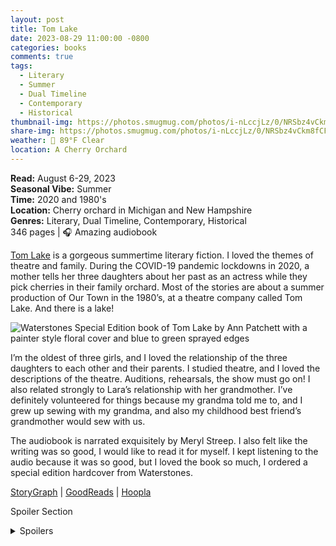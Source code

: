 ```yaml
---
layout: post
title: Tom Lake
date: 2023-08-29 11:00:00 -0800
categories: books
comments: true
tags:
  - Literary
  - Summer
  - Dual Timeline
  - Contemporary
  - Historical
thumbnail-img: https://photos.smugmug.com/photos/i-nLccjLz/0/NRSbz4vCkm8fCF6rGFvdP8djdvMGwgwpRxw9fTGFq/X3/i-nLccjLz-X3.jpg
share-img: https://photos.smugmug.com/photos/i-nLccjLz/0/NRSbz4vCkm8fCF6rGFvdP8djdvMGwgwpRxw9fTGFq/X3/i-nLccjLz-X3.jpg
weather: 🔆 89°F Clear
location: A Cherry Orchard
---
```

**Read:** August 6-29, 2023<br>
**Seasonal Vibe:** Summer<br>
**Time:** 2020 and 1980's<br>
**Location:** Cherry orchard in Michigan and New Hampshire<br>
**Genres:** Literary, Dual Timeline, Contemporary, Historical<br>
346 pages | 🎧 Amazing audiobook<br>

[Tom Lake](https://www.annpatchett.com/tom-lake) is a gorgeous summertime literary fiction. I loved the themes of theatre and family. During the COVID-19 pandemic lockdowns in 2020, a mother tells her three daughters about her past as an actress while they pick cherries in their family orchard. Most of the stories are about a summer production of Our Town in the 1980’s, at a theatre company called Tom Lake. And there is a lake!

![Waterstones Special Edition book of Tom Lake by Ann Patchett with a painter style floral cover and blue to green sprayed edges](https://photos.smugmug.com/photos/i-nLccjLz/0/NRSbz4vCkm8fCF6rGFvdP8djdvMGwgwpRxw9fTGFq/X3/i-nLccjLz-X3.jpg)

I’m the oldest of three girls, and I loved the relationship of the three daughters to each other and their parents. I studied theatre, and I loved the descriptions of the theatre. Auditions, rehearsals, the show must go on! I also related strongly to Lara’s relationship with her grandmother. I’ve definitely volunteered for things because my grandma told me to, and I grew up sewing with my grandma, and also my childhood best friend’s grandmother would sew with us. 

The audiobook is narrated exquisitely by Meryl Streep. I also felt like the writing was so good, I would like to read it for myself. I kept listening to the audio because it was so good, but I loved the book so much, I ordered a special edition hardcover from Waterstones.

[StoryGraph](https://app.thestorygraph.com/books/f4c0fb4b-6ad1-4eea-a580-b3baefb54ee3) | [GoodReads](https://www.goodreads.com/book/show/63241104-tom-lake) | [Hoopla](https://www.hoopladigital.com/audiobook/tom-lake-ann-patchett/15537661)

Spoiler Section
<details class="spoilers">
<summary>Spoilers</summary>
The best friend's grandmother who sewed with us died of breast cancer when we were 13 years old. Oh, how I cried when this happened to Lara's grandmother.
</details>
